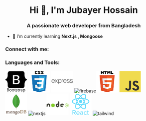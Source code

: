 <h1 align="center">Hi 👋, I'm Jubayer Hossain</h1>
<h3 align="center">A passionate web developer from Bangladesh</h3>

- 🌱 I’m currently learning **Next.js , Mongoose**

<h3 align="left">Connect with me:</h3>
<p align="left">
</p>

<h3 align="left">Languages and Tools:</h3>
<p align="">  <img src="https://raw.githubusercontent.com/devicons/devicon/master/icons/bootstrap/bootstrap-plain-wordmark.svg" alt="bootstrap" width="70" height="70" style=""/>  <img src="https://raw.githubusercontent.com/devicons/devicon/master/icons/css3/css3-original-wordmark.svg" alt="css3" width="70" height="70"/> <img src="https://raw.githubusercontent.com/devicons/devicon/master/icons/express/express-original-wordmark.svg" alt="express" width="70" height="70"/>  <img src="https://www.vectorlogo.zone/logos/firebase/firebase-icon.svg" alt="firebase" width="70" height="70"/><img src="https://raw.githubusercontent.com/devicons/devicon/master/icons/html5/html5-original-wordmark.svg" alt="html5" width="70" height="70"/>  <img src="https://raw.githubusercontent.com/devicons/devicon/master/icons/javascript/javascript-original.svg" alt="javascript" width="70" height="70"/>  <img src="https://raw.githubusercontent.com/devicons/devicon/master/icons/mongodb/mongodb-original-wordmark.svg" alt="mongodb" width="70" height="70"/> <img src="https://cdn.worldvectorlogo.com/logos/nextjs-2.svg" alt="nextjs" width="70" height="70"/> <img src="https://raw.githubusercontent.com/devicons/devicon/master/icons/nodejs/nodejs-original-wordmark.svg" alt="nodejs" width="70" height="70"/>  <img src="https://raw.githubusercontent.com/devicons/devicon/master/icons/react/react-original-wordmark.svg" alt="react" width="70" height="70"/> <img src="https://www.vectorlogo.zone/logos/tailwindcss/tailwindcss-icon.svg" alt="tailwind" width="70" height="70"/>  </p>


